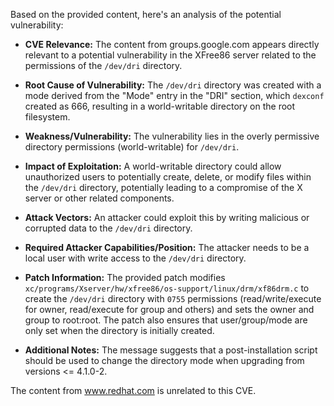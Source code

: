 Based on the provided content, here's an analysis of the potential vulnerability:

*   **CVE Relevance:** The content from groups.google.com appears directly relevant to a potential vulnerability in the XFree86 server related to the permissions of the `/dev/dri` directory.

*   **Root Cause of Vulnerability:** The `/dev/dri` directory was created with a mode derived from the "Mode" entry in the "DRI" section, which `dexconf` created as 666, resulting in a world-writable directory on the root filesystem.

*   **Weakness/Vulnerability:** The vulnerability lies in the overly permissive directory permissions (world-writable) for `/dev/dri`.

*   **Impact of Exploitation:** A world-writable directory could allow unauthorized users to potentially create, delete, or modify files within the `/dev/dri` directory, potentially leading to a compromise of the X server or other related components.

*   **Attack Vectors:** An attacker could exploit this by writing malicious or corrupted data to the `/dev/dri` directory.

*   **Required Attacker Capabilities/Position:** The attacker needs to be a local user with write access to the `/dev/dri` directory.

*   **Patch Information:** The provided patch modifies `xc/programs/Xserver/hw/xfree86/os-support/linux/drm/xf86drm.c` to create the `/dev/dri` directory with `0755` permissions (read/write/execute for owner, read/execute for group and others) and sets the owner and group to root:root. The patch also ensures that user/group/mode are only set when the directory is initially created.

*   **Additional Notes:** The message suggests that a post-installation script should be used to change the directory mode when upgrading from versions <= 4.1.0-2.

The content from www.redhat.com is unrelated to this CVE.